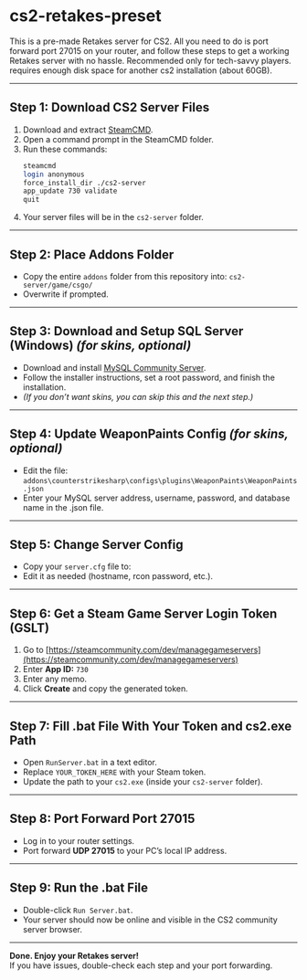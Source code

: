 # cs2-retakes-preset

This is a pre-made Retakes server for CS2. All you need to do is port forward port 27015 on your router, and follow these steps to get a working Retakes server with no hassle. Recommended only for tech-savvy players. requires enough disk space for another cs2 installation (about 60GB).

---

## Step 1: Download CS2 Server Files

1. Download and extract [SteamCMD](https://developer.valvesoftware.com/wiki/SteamCMD#Downloading_SteamCMD).
2. Open a command prompt in the SteamCMD folder.
3. Run these commands:
    ```sh
    steamcmd
    login anonymous
    force_install_dir ./cs2-server
    app_update 730 validate
    quit
    ```
4. Your server files will be in the `cs2-server` folder.

---

## Step 2: Place Addons Folder

- Copy the entire `addons` folder from this repository into: `cs2-server/game/csgo/`
- Overwrite if prompted.

---

## Step 3: Download and Setup SQL Server (Windows) *(for skins, optional)*

- Download and install [MySQL Community Server](https://dev.mysql.com/downloads/mysql/).
- Follow the installer instructions, set a root password, and finish the installation.
- *(If you don’t want skins, you can skip this and the next step.)*

---

## Step 4: Update WeaponPaints Config *(for skins, optional)*

- Edit the file: `addons\counterstrikesharp\configs\plugins\WeaponPaints\WeaponPaints.json`
- Enter your MySQL server address, username, password, and database name in the .json file.

---

## Step 5: Change Server Config

- Copy your `server.cfg` file to:
- Edit it as needed (hostname, rcon password, etc.).

---

## Step 6: Get a Steam Game Server Login Token (GSLT)

1. Go to [https://steamcommunity.com/dev/managegameservers](https://steamcommunity.com/dev/managegameservers)
2. Enter **App ID:** `730`
3. Enter any memo.
4. Click **Create** and copy the generated token.

---

## Step 7: Fill .bat File With Your Token and cs2.exe Path

- Open `RunServer.bat` in a text editor.
- Replace `YOUR_TOKEN_HERE` with your Steam token.
- Update the path to your `cs2.exe` (inside your `cs2-server` folder).

---

## Step 8: Port Forward Port 27015

- Log in to your router settings.
- Port forward **UDP 27015** to your PC’s local IP address.

---

## Step 9: Run the .bat File

- Double-click `Run Server.bat`.
- Your server should now be online and visible in the CS2 community server browser.

---

**Done. Enjoy your Retakes server!**  
If you have issues, double-check each step and your port forwarding.
